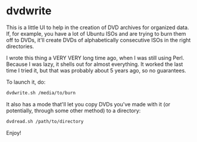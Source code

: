 dvdwrite
========

This is a little UI to help in the creation of DVD archives for organized data. If, for example, you have a lot of Ubuntu ISOs and are trying to burn them off to DVDs, it'll create DVDs of alphabetically consecutive ISOs in the right directories.

I wrote this thing a VERY VERY long time ago, when I was still using Perl. Because I was lazy, it shells out for almost everything. It worked the last time I tried it, but that was probably about 5 years ago, so no guarantees.

To launch it, do:

```bash
dvdwrite.sh /media/to/burn
```

It also has a mode that'll let you copy DVDs you've made with it (or potentially, through some other method) to a directory:

```bash
dvdread.sh /path/to/directory
```

Enjoy!
